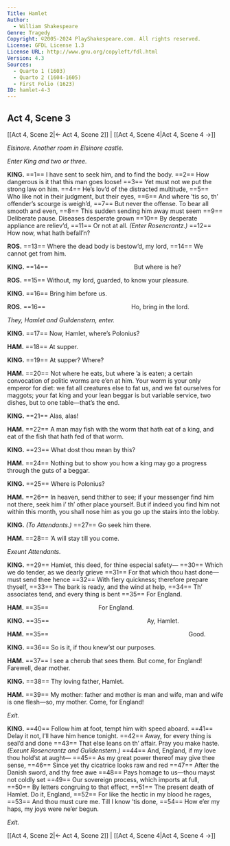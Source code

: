 ```yaml
---
Title: Hamlet
Author: 
  - William Shakespeare
Genre: Tragedy
Copyright: ©2005-2024 PlayShakespeare.com. All rights reserved.
License: GFDL License 1.3
License URL: http://www.gnu.org/copyleft/fdl.html
Version: 4.3
Sources:
  - Quarto 1 (1603)
  - Quarto 2 (1604-1605)
  - First Folio (1623)
ID: hamlet-4-3
---
```


## Act 4, Scene 3
[[Act 4, Scene 2|← Act 4, Scene 2]] | [[Act 4, Scene 4|Act 4, Scene 4 →]]

*Elsinore. Another room in Elsinore castle.*

*Enter King and two or three.*

**KING.**
==1== I have sent to seek him, and to find the body.
==2== How dangerous is it that this man goes loose!
==3== Yet must not we put the strong law on him.
==4== He’s lov’d of the distracted multitude,
==5== Who like not in their judgment, but their eyes,
==6== And where ’tis so, th’ offender’s scourge is weigh’d,
==7== But never the offense. To bear all smooth and even,
==8== This sudden sending him away must seem
==9== Deliberate pause. Diseases desperate grown
==10== By desperate appliance are reliev’d,
==11== Or not at all.
*(Enter Rosencrantz.)*
==12== How now, what hath befall’n?

**ROS.**
==13== Where the dead body is bestow’d, my lord,
==14== We cannot get from him.

**KING.**
==14==               But where is he?

**ROS.**
==15== Without, my lord, guarded, to know your pleasure.

**KING.**
==16== Bring him before us.

**ROS.**
==16==               Ho, bring in the lord.

*They, Hamlet and Guildenstern, enter.*

**KING.**
==17== Now, Hamlet, where’s Polonius?

**HAM.**
==18== At supper.

**KING.**
==19== At supper? Where?

**HAM.**
==20== Not where he eats, but where ’a is eaten; a certain convocation of politic worms are e’en at him. Your worm is your only emperor for diet: we fat all creatures else to fat us, and we fat ourselves for maggots; your fat king and your lean beggar is but variable service, two dishes, but to one table—that’s the end.

**KING.**
==21== Alas, alas!

**HAM.**
==22== A man may fish with the worm that hath eat of a king, and eat of the fish that hath fed of that worm.

**KING.**
==23== What dost thou mean by this?

**HAM.**
==24== Nothing but to show you how a king may go a progress through the guts of a beggar.

**KING.**
==25== Where is Polonius?

**HAM.**
==26== In heaven, send thither to see; if your messenger find him not there, seek him i’ th’ other place yourself. But if indeed you find him not within this month, you shall nose him as you go up the stairs into the lobby.

**KING.**
*(To Attendants.)*
==27== Go seek him there.

**HAM.**
==28== ’A will stay till you come.

*Exeunt Attendants.*

**KING.**
==29== Hamlet, this deed, for thine especial safety⁠—
==30== Which we do tender, as we dearly grieve
==31== For that which thou hast done—must send thee hence
==32== With fiery quickness; therefore prepare thyself,
==33== The bark is ready, and the wind at help,
==34== Th’ associates tend, and every thing is bent
==35== For England.

**HAM.**
==35==         For England.

**KING.**
==35==                 Ay, Hamlet.

**HAM.**
==35==                        Good.

**KING.**
==36== So is it, if thou knew’st our purposes.

**HAM.**
==37== I see a cherub that sees them. But come, for England! Farewell, dear mother.

**KING.**
==38== Thy loving father, Hamlet.

**HAM.**
==39== My mother: father and mother is man and wife, man and wife is one flesh—so, my mother. Come, for England!

*Exit.*

**KING.**
==40== Follow him at foot, tempt him with speed aboard.
==41== Delay it not, I’ll have him hence tonight.
==42== Away, for every thing is seal’d and done
==43== That else leans on th’ affair. Pray you make haste.
*(Exeunt Rosencrantz and Guildenstern.)*
==44== And, England, if my love thou hold’st at aught⁠—
==45== As my great power thereof may give thee sense,
==46== Since yet thy cicatrice looks raw and red
==47== After the Danish sword, and thy free awe
==48== Pays homage to us—thou mayst not coldly set
==49== Our sovereign process, which imports at full,
==50== By letters congruing to that effect,
==51== The present death of Hamlet. Do it, England,
==52== For like the hectic in my blood he rages,
==53== And thou must cure me. Till I know ’tis done,
==54== How e’er my haps, my joys were ne’er begun.

*Exit.*

[[Act 4, Scene 2|← Act 4, Scene 2]] | [[Act 4, Scene 4|Act 4, Scene 4 →]]